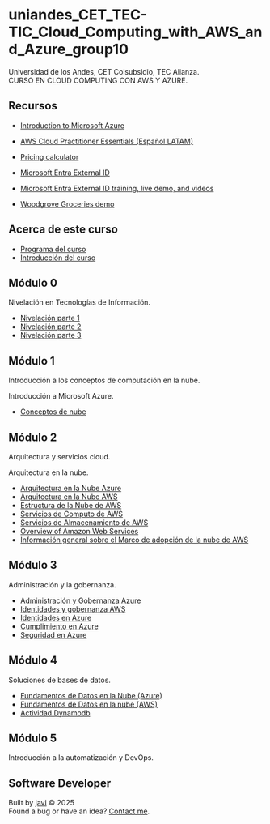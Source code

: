 # uniandes_CET_TEC-TIC_Cloud_Computing_with_AWS_and_Azure_group10
Universidad de los Andes, CET Colsubsidio, TEC Alianza.  
CURSO EN CLOUD COMPUTING CON AWS Y AZURE.

## Recursos
- [Introduction to Microsoft Azure](https://learn.microsoft.com/en-us/training/courses/az-900t00)
- [AWS Cloud Practitioner Essentials (Español LATAM)](https://skillbuilder.aws/learn/94T2BEN85A/aws-cloud-practitioner-essentials-espaol-latam/RX7XZB6CTM)
- [Pricing calculator](https://azure.microsoft.com/en-us/pricing/calculator/)

- [Microsoft Entra External ID](https://learn.microsoft.com/en-us/entra/external-id/)
- [Microsoft Entra External ID training, live demo, and videos](https://learn.microsoft.com/en-us/entra/external-id/customers/reference-training-videos#visit-our-video-library)
- [Woodgrove Groceries demo](https://woodgrovedemo.com/)

## Acerca de este curso
- [Programa del curso](./docs/00%20Programa%20Curso%20Cloud%20Computing%20en%20Azure%20y%20AWS1.pdf)
- [Introducción del curso](./docs/01%20Introducción.pdf)

## Módulo 0
Nivelación en Tecnologías de Información.
- [Nivelación parte 1](./docs/02%20Nivelación%20Parte%201.pdf)
- [Nivelación parte 2](./docs/03%20Nivelación%20Parte%202.pdf)
- [Nivelación parte 3](./docs/04%20Nivelación%20Parte%203.pdf)

## Módulo 1
Introducción a los conceptos de computación en la nube.

Introducción a Microsoft Azure.
- [Conceptos de nube](./docs/05%20M1-Conceptos%20de%20Nube.pdf)

## Módulo 2
Arquitectura y servicios cloud.

Arquitectura en la nube.
- [Arquitectura en la Nube Azure](./docs/06%20M2-Arquitectura%20de%20la%20nube%20Azure.pdf)
- [Arquitectura en la Nube AWS](./docs/07%20M2-Arquitectura%20de%20la%20nube%20AWS.pdf)
- [Estructura de la Nube de AWS](./docs/08%20M2-Arquitectura%20AWS.pdf)
- [Servicios de Computo de AWS](./docs/09%20M2-Computo%20AWS.pdf)
- [Servicios de Almacenamiento de AWS](./docs/10%20M2-Almacenamiento%20AWS.pdf)
- [Overview of Amazon Web Services](./docs/11%20aws-overview.pdf)
- [Información general sobre el Marco de adopción de la nube de AWS](./docs/12%20aws_cloud_adoption_framework.pdf)

## Módulo 3
Administración y la gobernanza.
- [Administración y Gobernanza Azure](./docs/13%20M3-Administración%20y%20Gobernanza%20Azure.pdf)
- [Identidades y gobernanza AWS](./docs/14%20M3-Identidades%20y%20gobernanza%20AWS.pdf)
- [Identidades en Azure](./docs/15%20M3-Identidades%20Azure.pdf)
- [Cumplimiento en Azure](./docs/16%20M3-Cumplimiento%20Azure.pdf)
- [Seguridad en Azure](./docs/17%20M3-Seguridad%20Azure.pdf)

## Módulo 4
Soluciones de bases de datos.
- [Fundamentos de Datos en la Nube (Azure)](./docs/18%20M4-Bases%20de%20datos%20Azure.pptx)
- [Fundamentos de Datos en la nube (AWS)](./docs/19%20M4-Bases%20de%20datos%20AWS.pptx)
- [Actividad Dynamodb](./docs/20%20actividad_dynamodb.pdf)

## Módulo 5
Introducción a la automatización y DevOps.

## Software Developer
Built by [javi](https://github.com/javi0b01) :copyright: 2025  
Found a bug or have an idea? [Contact me](https://www.linkedin.com/in/javi0b01/).
